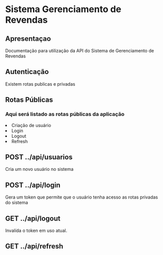 <h1>Sistema Gerenciamento de Revendas</h1>

<h2>Apresentaçao</h2>

<p>Documentação para utilização da API do Sistema de Gerenciamento de Revendas</p>

<h2>Autenticação</h2>

<p>Existem rotas publicas e privadas</p>

<h2>Rotas Públicas</h2>

<h3>Aqui será listado as rotas públicas da aplicação</h3>
<li>Criação de usuário</li>
<li>Login</li>
<li>Logout</li>
<li>Refresh</li>

<h2>POST ../api/usuarios</h2>
<p>Cria um novo usuário no sistema</p>

<h2>POST ../api/login</h2>
<p> Gera um token que permite que o usuário tenha acesso as rotas privadas do sistema</p>

<h2>GET ../api/logout</h2>
<p> Invalída o token em uso atual.</p>

<h2>GET ../api/refresh</h2>
<p> </p>













